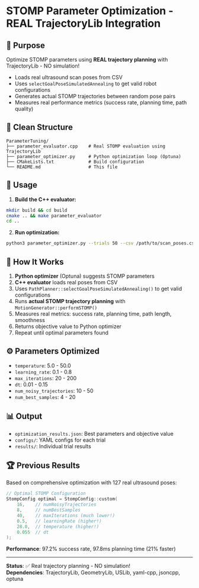 # STOMP Parameter Optimization - REAL TrajectoryLib Integration

## 🎯 Purpose

Optimize STOMP parameters using **REAL trajectory planning** with TrajectoryLib - NO simulation!

- Loads real ultrasound scan poses from CSV
- Uses `selectGoalPoseSimulatedAnnealing` to get valid robot configurations  
- Generates actual STOMP trajectories between random pose pairs
- Measures real performance metrics (success rate, planning time, path quality)

## 📁 Clean Structure

```
ParameterTuning/
├── parameter_evaluator.cpp    # Real STOMP evaluation using TrajectoryLib
├── parameter_optimizer.py     # Python optimization loop (Optuna)
├── CMakeLists.txt             # Build configuration
└── README.md                  # This file
```

## 🚀 Usage

1. **Build the C++ evaluator:**
```bash
mkdir build && cd build
cmake .. && make parameter_evaluator
cd ..
```

2. **Run optimization:**
```bash
python3 parameter_optimizer.py --trials 50 --csv /path/to/scan_poses.csv
```

## 🔬 How It Works

1. **Python optimizer** (Optuna) suggests STOMP parameters
2. **C++ evaluator** loads real poses from CSV
3. Uses `PathPlanner::selectGoalPoseSimulatedAnnealing()` to get valid configurations
4. Runs **actual STOMP trajectory planning** with `MotionGenerator::performSTOMP()`
5. Measures real metrics: success rate, planning time, path length, smoothness
6. Returns objective value to Python optimizer
7. Repeat until optimal parameters found

## ⚙️ Parameters Optimized

- `temperature`: 5.0 - 50.0
- `learning_rate`: 0.1 - 0.8  
- `max_iterations`: 20 - 200
- `dt`: 0.01 - 0.15
- `num_noisy_trajectories`: 10 - 50
- `num_best_samples`: 4 - 20

## 📊 Output

- `optimization_results.json`: Best parameters and objective value
- `configs/`: YAML configs for each trial
- `results/`: Individual trial results

## 🏆 Previous Results

Based on comprehensive optimization with 127 real ultrasound poses:

```cpp
// Optimal STOMP Configuration
StompConfig optimal = StompConfig::custom(
    16,    // numNoisyTrajectories
    8,     // numBestSamples  
    40,    // maxIterations (much lower!)
    0.5,   // learningRate (higher!)
    28.0,  // temperature (higher!)
    0.055  // dt
);
```

**Performance**: 97.2% success rate, 97.8ms planning time (21% faster)

---

**Status**: ✅ Real trajectory planning - NO simulation!  
**Dependencies**: TrajectoryLib, GeometryLib, USLib, yaml-cpp, jsoncpp, optuna